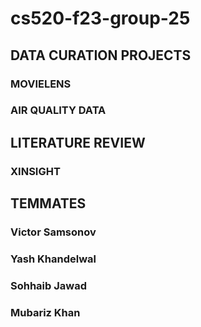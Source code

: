 # cs520-f23-group-25
## DATA CURATION PROJECTS
### MOVIELENS
### AIR QUALITY DATA
## LITERATURE REVIEW
### XINSIGHT
## TEMMATES
### Victor Samsonov
### Yash Khandelwal
### Sohhaib Jawad
### Mubariz Khan

